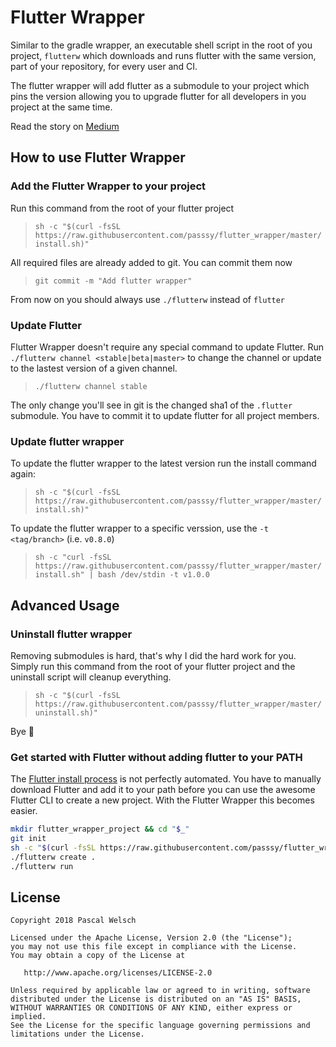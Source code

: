 # Flutter Wrapper

Similar to the gradle wrapper, an executable shell script in the root of you project, `flutterw` which downloads and runs flutter with the same version, part of your repository, for every user and CI.

The flutter wrapper will add flutter as a submodule to your project which pins the version allowing you to upgrade flutter for all developers in you project at the same time.

Read the story on [Medium](https://medium.com/grandcentrix/flutter-wrapper-bind-your-project-to-an-explicit-flutter-release-4062cfe6dcaf)

## How to use Flutter Wrapper

### Add the Flutter Wrapper to your project

Run this command from the root of your flutter project

> `sh -c "$(curl -fsSL https://raw.githubusercontent.com/passsy/flutter_wrapper/master/install.sh)"`
> 
All required files are already added to git. You can commit them now 

> `git commit -m "Add flutter wrapper"`

From now on you should always use `./flutterw` instead of `flutter`

### Update Flutter

Flutter Wrapper doesn't require any special command to update Flutter.
Run `./flutterw channel <stable|beta|master>` to change the channel or update to the lastest version of a given channel.

> `./flutterw channel stable` 

The only change you'll see in git is the changed sha1 of the `.flutter` submodule.
You have to commit it to update flutter for all project members.


### Update flutter wrapper

To update the flutter wrapper to the latest version run the install command again:

> `sh -c "$(curl -fsSL https://raw.githubusercontent.com/passsy/flutter_wrapper/master/install.sh)"`

To update the flutter wrapper to a specific verssion, use the `-t <tag/branch>` (i.e. `v0.8.0`)

> `sh -c "curl -fsSL https://raw.githubusercontent.com/passsy/flutter_wrapper/master/install.sh" | bash /dev/stdin -t v1.0.0`

## Advanced Usage

### Uninstall flutter wrapper

Removing submodules is hard, that's why I did the hard work for you.
Simply run this command from the root of your flutter project and the uninstall script will cleanup everything.

> `sh -c "$(curl -fsSL https://raw.githubusercontent.com/passsy/flutter_wrapper/master/uninstall.sh)"`

Bye :wave:

### Get started with Flutter without adding flutter to your PATH

The [Flutter install process](https://flutter.io/setup-macos/#get-sdk) is not perfectly automated.
You have to manually download Flutter and add it to your path before you can use the awesome Flutter CLI to create a new project.
With the Flutter Wrapper this becomes easier.

```bash
mkdir flutter_wrapper_project && cd "$_"
git init
sh -c "$(curl -fsSL https://raw.githubusercontent.com/passsy/flutter_wrapper/master/install.sh)"
./flutterw create .
./flutterw run
```

## License

```
Copyright 2018 Pascal Welsch

Licensed under the Apache License, Version 2.0 (the "License");
you may not use this file except in compliance with the License.
You may obtain a copy of the License at

   http://www.apache.org/licenses/LICENSE-2.0

Unless required by applicable law or agreed to in writing, software
distributed under the License is distributed on an "AS IS" BASIS,
WITHOUT WARRANTIES OR CONDITIONS OF ANY KIND, either express or implied.
See the License for the specific language governing permissions and
limitations under the License.
```
